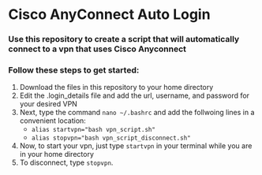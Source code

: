 # Cisco AnyConnect Auto Login
### Use this repository to create a script that will automatically connect to a vpn that uses Cisco Anyconnect

### Follow these steps to get started:
1. Download the files in this repository to your home directory
2. Edit the .login_details file and add the url, username, and password for your desired VPN
3. Next, type the command `nano ~/.bashrc` and add the follwoing lines in a convenient location:
    * `alias startvpn="bash vpn_script.sh"`
    * `alias stopvpn="bash vpn_script_disconnect.sh"`
4. Now, to start your vpn, just type `startvpn` in your terminal while you are in your home directory
5. To disconnect, type `stopvpn`.
